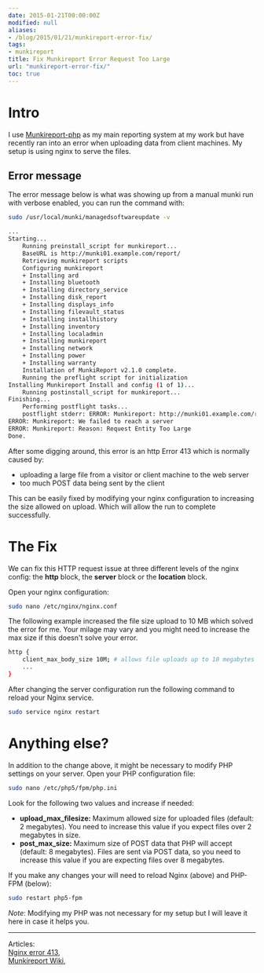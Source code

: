 ```yaml
---
date: 2015-01-21T00:00:00Z
modified: null
aliases:
- /blog/2015/01/21/munkireport-error-fix/
tags:
- munkireport
title: Fix Munkireport Error Request Too Large
url: "munkireport-error-fix/"
toc: true
---
```




# Intro
I use [Munkireport-php](https://github.com/munkireport/munkireport-php) as my main reporting system at my work but have recently ran into an error when uploading data from client machines. My setup is using nginx to serve the files.

## Error message
The error message below is what was showing up from a manual munki run with verbose enabled, you can run the command with:

```bash
sudo /usr/local/munki/managedsoftwareupdate -v
```

```bash
...
Starting...
    Running preinstall_script for munkireport...
    BaseURL is http://munki01.example.com/report/
    Retrieving munkireport scripts
    Configuring munkireport
    + Installing ard
    + Installing bluetooth
    + Installing directory_service
    + Installing disk_report
    + Installing displays_info
    + Installing filevault_status
    + Installing installhistory
    + Installing inventory
    + Installing localadmin
    + Installing munkireport
    + Installing network
    + Installing power
    + Installing warranty
    Installation of MunkiReport v2.1.0 complete.
    Running the preflight script for initialization
Installing Munkireport Install and config (1 of 1)...
    Running postinstall_script for munkireport...
Finishing...
    Performing postflight tasks...
    postflight stderr: ERROR: Munkireport: http://munki01.example.com/report/index.php?/report/check_in
ERROR: Munkireport: We failed to reach a server
ERROR: Munkireport: Reason: Request Entity Too Large
Done.
```

After some digging around, this error is an http Error 413 which is normally caused by:

* uploading a large file from a visitor or client machine to the web server
* too much POST data being sent by the client

This can be easily fixed by modifying your nginx configuration to increasing the size allowed on upload. Which will allow the run to complete successfully.

# The Fix

We can fix this HTTP request issue at three different levels of the nginx config: the **http** block, the **server** block or the **location** block.

Open your nginx configuration:

```bash
sudo nano /etc/nginx/nginx.conf
```

The following example increased the file size upload to 10 MB which solved the error for me. Your milage may vary and you might need to increase the max size if this doesn't solve your error.

```bash
http {
	client_max_body_size 10M; # allows file uploads up to 10 megabytes
	...
}
```

After changing the server configuration run the following command to reload your Nginx service.

```bash
sudo service nginx restart
```

# Anything else?
In addition to the change above, it might be necessary to modify PHP settings on your server. Open your PHP configuration file:

```bash
sudo nano /etc/php5/fpm/php.ini
```

Look for the following two values and increase if needed:

* **upload_max_filesize:** Maximum allowed size for uploaded files (default: 2 megabytes). You need to increase this value if you expect files over 2 megabytes in size.
* **post_max_size:** Maximum size of POST data that PHP will accept (default: 8 megabytes). Files are sent via POST data, so you need to increase this value if you are expecting files over 8 megabytes.

If you make any changes your will need to reload Nginx (above) and PHP-FPM (below):

```bash
sudo restart php5-fpm
```

_Note_: Modifying my PHP was not necessary for my setup but I will leave it here in case it helps you.


---

Articles:  
[Nginx error 413](http://cnedelcu.blogspot.com/2013/09/nginx-error-413-request-entity-too-large.html),  
[Munkireport Wiki](https://github.com/munkireport/munkireport-php/),  
